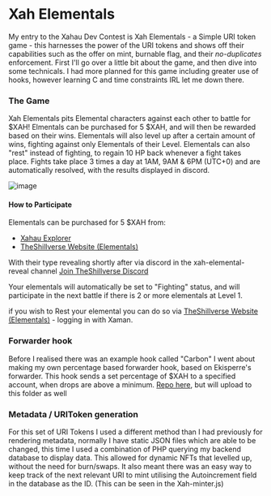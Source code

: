 # Xah Elementals

My entry to the Xahau Dev Contest is Xah Elementals - a Simple URI token game - this harnesses the power of the URI tokens and shows off their capabilities such as the offer on mint, burnable flag, and their *no-duplicates* enforcement. First I'll go over a little bit about the game, and then dive into some technicals. I had more planned for this game including greater use of hooks, however learning C and time constraints IRL let me down there.

### The Game
Xah Elementals pits Elemental characters against each other to battle for $XAH! Elmentals can be purchased for 5 $XAH, and will then be rewarded based on their wins. Elementals will also level up after a certain amount of wins, fighting against only Elementals of their Level. Elementals can also "rest" instead of fighting, to regain 10 HP back whenever a fight takes place.
Fights take place 3 times a day at 1AM, 9AM & 6PM (UTC+0) and are automatically resolved, with the results displayed in discord.

![image](https://github.com/user-attachments/assets/aff51d22-0453-414e-85cb-a11f559d2971)

#### How to Participate
Elementals can be purchased for 5 $XAH from:
- [Xahau Explorer](https://test.xahauexplorer.com/en/nfts/rU3BHbWv4XknyNbDYnPtcv4XUiRUQ8pUst)
- [TheShillverse Website (Elementals)](https://theshillverse.com/elementals)


With their type revealing shortly after via discord in the xah-elemental-reveal channel
[Join TheShillverse Discord](https://discord.gg/TwSFKqP8xw)

Your elementals will automatically be set to "Fighting" status, and will participate in the next battle if there is 2 or more elementals at Level 1.

if you wish to Rest your elemental you can do so via [TheShillverse Website (Elementals)](https://theshillverse.com/elementals) - logging in with Xaman.

### Forwarder hook
Before I realised there was an example hook called "Carbon" I went about making my own percentage based forwarder hook, based on Ekisperre's forwarder. 
This hook sends a set percentage of $XAH to a specified account, when drops are above a minimum. [Repo here](https://github.com/sdoddler/forwarder-hook), but will upload to this folder as well

### Metadata / URIToken generation
For this set of URI Tokens I used a different method than I had previously for rendering metadata, normally I have static JSON files which are able to be changed, this time I used a combination of PHP querying my backend database to display data. This allowed for dynamic NFTs that levelled up, without the need for burn/swaps. It also meant there was an easy way to keep track of the next relevant URI to mint utilising the Autoincrement field in the database as the ID. (This can be seen in the Xah-minter.js)
